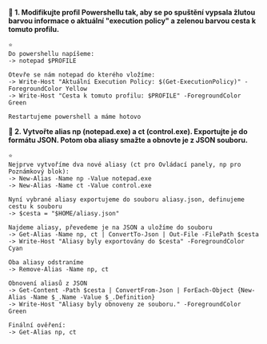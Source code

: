**💬 1. Modifikujte profil Powershellu tak, aby se po spuštění vypsala žlutou barvou informace o aktuální "execution policy" a zelenou barvou cesta k tomuto profilu.**

    ⭐
    Do powershellu napíšeme: 
    -> notepad $PROFILE
    
    Otevře se nám notepad do kterého vložíme: 
    -> Write-Host "Aktuální Execution Policy: $(Get-ExecutionPolicy)" -ForegroundColor Yellow
    -> Write-Host "Cesta k tomuto profilu: $PROFILE" -ForegroundColor Green

    Restartujeme powershell a máme hotovo


**💬 2. Vytvořte alias np (notepad.exe) a ct (control.exe). Exportujte je do formátu JSON. Potom oba aliasy smažte a obnovte je z JSON souboru.**

    ⭐
    Nejprve vytvoříme dva nové aliasy (ct pro Ovládací panely, np pro Poznámkový blok):
    -> New-Alias -Name np -Value notepad.exe
    -> New-Alias -Name ct -Value control.exe

    Nyní vybrané aliasy exportujeme do souboru aliasy.json, definujeme cestu k souboru
    -> $cesta = "$HOME/aliasy.json"

    Najdeme aliasy, převedeme je na JSON a uložíme do souboru
    -> Get-Alias -Name np, ct | ConvertTo-Json | Out-File -FilePath $cesta
    -> Write-Host "Aliasy byly exportovány do $cesta" -ForegroundColor Cyan

    Oba aliasy odstraníme
    -> Remove-Alias -Name np, ct

    Obnovení aliasů z JSON
    -> Get-Content -Path $cesta | ConvertFrom-Json | ForEach-Object {New-Alias -Name $_.Name -Value $_.Definition}
    -> Write-Host "Aliasy byly obnoveny ze souboru." -ForegroundColor Green
    
    Finální ověření:
    -> Get-Alias np, ct